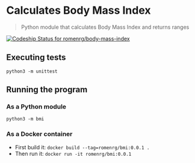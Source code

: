 # Calculates Body Mass Index
> Python module that calculates Body Mass Index and returns ranges 

[![Codeship Status for romenrg/body-mass-index](https://app.codeship.com/projects/e0077cc0-7641-43c1-9cb1-1b41646a852d/status?branch=master)](https://app.codeship.com/projects/422578)

## Executing tests
`python3 -m unittest`

## Running the program

### As a Python module
`python3 -m bmi`

### As a Docker container

* First build it: `docker build --tag=romenrg/bmi:0.0.1 .`
* Then run it: `docker run -it romenrg/bmi:0.0.1`